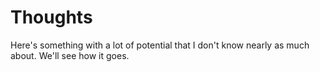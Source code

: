 # Thoughts

Here's something with a lot of potential that I don't know nearly as much about. We'll see how it goes.